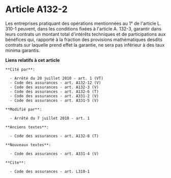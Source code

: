 # Article A132-2

Les entreprises pratiquant des opérations mentionnées au 1° de l'article L. 310-1 peuvent, dans les conditions fixées à
l'article A. 132-3, garantir dans leurs contrats un montant total d'intérêts techniques et de participations aux bénéfices
qui, rapporté à la fraction des provisions mathématiques desdits contrats sur laquelle prend effet la garantie, ne sera pas
inférieur à des taux minima garantis.

**Liens relatifs à cet article**

	**Cité par**:

	  - Arrêté du 20 juillet 2010 - art. 1 (VT)
	  - Code des assurances - art. A132-12 (V)
	  - Code des assurances - art. A132-3 (V)
	  - Code des assurances - art. A132-6 (T)
	  - Code des assurances - art. A331-2 (V)
	  - Code des assurances - art. A331-5 (V)

	**Modifié par**:

	  - Arrêté du 7 juillet 2010 - art. 1

	**Anciens textes**:

	  - Code des assurances - art. A132-8 (T)

	**Nouveaux textes**:

	  - Code des assurances - art. A331-4 (V)

	**Cite**:

	  - Code des assurances - art. L310-1
